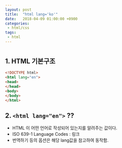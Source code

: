 ```yaml
---
layout: post
title:  "html lang='ko'"
date:   2018-04-09 01:00:00 +0900
categories:
 - html/css
tags: 
 - html
---
```

# <html lang="ko">

## 1. HTML 기본구조
```html
<!DOCTYPE html>
<html lang="en">
<head>
</head>
<body>
</body>
</html>
```

## 2. `<html lang="en">` ??
- HTML 이 어떤 언어로 작성되어 있는지를 알려주는 값이다.
- ISO 639-1 Language Codes  : 링크
- 번역하기 등의 옵션은 해당 lang값을 참고하여 동작함.